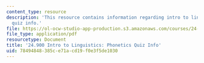 ```yaml
---
content_type: resource
description: 'This resource contains information regarding intro to linguistics: phonetics
  quiz info.'
file: https://ol-ocw-studio-app-production.s3.amazonaws.com/courses/24-900-introduction-to-linguistics-fall-2012/78494848385ce71acd19f0e3f5de1030_MIT24_900F12_PhonticQzInfo.pdf
file_type: application/pdf
resourcetype: Document
title: '24.900 Intro to Linguistics: Phonetics Quiz Info'
uid: 78494848-385c-e71a-cd19-f0e3f5de1030
---
```

